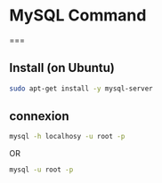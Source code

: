 # MySQL Command
===
## Install (on Ubuntu)
```bash
sudo apt-get install -y mysql-server
```
## connexion
```bash
mysql -h localhosy -u root -p
```
OR
```bash
mysql -u root -p
```
